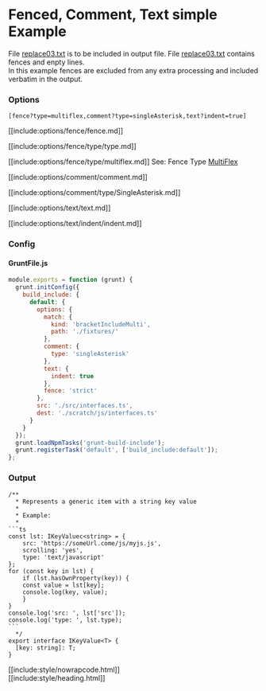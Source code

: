 # Fenced, Comment, Text simple Example

File [replace03.txt](replacements/replace03.txt.html) is to be included in output file.
File [replace03.txt](replacements/replace03.txt.html) contains fences and enpty lines.  
In this example fences are excluded from any extra processing and included verbatim in the output.

### Options

<div class="nowrapcode">

```text
[fence?type=multiflex,comment?type=singleAsterisk,text?indent=true]
```

</div>

[[include:options/fence/fence.md]]

[[include:options/fence/type/type.md]]

[[include:options/fence/type/multiflex.md]]
See: Fence Type [MultiFlex](/grunt-build-include/pages/Docs/Options/fence/type/MultiFlex/index.html)

[[include:options/comment/comment.md]]

[[include:options/comment/type/SingleAsterisk.md]]

[[include:options/text/text.md]]

[[include:options/text/indent/indent.md]]

### Config

#### GruntFile.js

```js
module.exports = function (grunt) {
  grunt.initConfig({
    build_include: {
      default: {
        options: {
          match: {
            kind: 'bracketIncludeMulti',
            path: './fixtures/'
          },
          comment: {
            type: 'singleAsterisk'
          },
          text: {
            indent: true
          },
          fence: 'strict'
        },
        src: './src/interfaces.ts',
        dest: './scratch/js/interfaces.ts'
      }
    }
  });
  grunt.loadNpmTasks('grunt-build-include');
  grunt.registerTask('default', ['build_include:default']);
};
```

### Output

````text
/**
  * Represents a generic item with a string key value
  * 
  * Example:
  * 
```ts
const lst: IKeyValuec<string> = {
    src: 'https://someUrl.come/js/myjs.js',
    scrolling: 'yes',
    type: 'text/javascript'
};
for (const key in lst) {
    if (lst.hasOwnProperty(key)) {
    const value = lst[key];
    console.log(key, value);
    }
}
console.log('src: ', lst['src']);
console.log('type: ', lst.type);
```
  */
export interface IKeyValue<T> {
  [key: string]: T;
}
````

[[include:style/nowrapcode.html]]  
[[include:style/heading.html]]